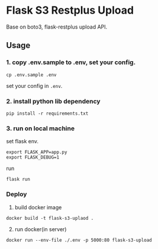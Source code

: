 # Flask S3 Restplus Upload
Base on boto3, flask-restplus upload API.

## Usage
### 1. copy .env.sample to .env, set your config.
```
cp .env.sample .env
```

set your config in `.env`.

### 2. install python lib dependency
```
pip install -r requirements.txt

```

### 3. run on local machine
set flask env.
```
export FLASK_APP=app.py
export FLASK_DEBUG=1
```

run
```
flask run
```

### Deploy
1. build docker image
```
docker build -t flask-s3-uplaod .
```

2. run docker(in server)
```
docker run --env-file ./.env -p 5000:80 flask-s3-upload
```
